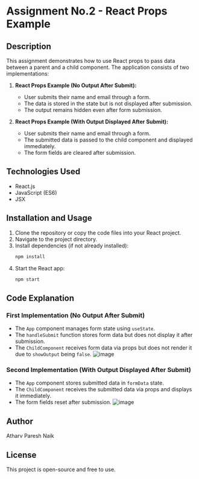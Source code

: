 # Assignment No.2 - React Props Example

## Description
This assignment demonstrates how to use React props to pass data between a parent and a child component. The application consists of two implementations:

1. **React Props Example (No Output After Submit):**
   - User submits their name and email through a form.
   - The data is stored in the state but is not displayed after submission.
   - The output remains hidden even after form submission.

2. **React Props Example (With Output Displayed After Submit):**
   - User submits their name and email through a form.
   - The submitted data is passed to the child component and displayed immediately.
   - The form fields are cleared after submission.

## Technologies Used
- React.js
- JavaScript (ES6)
- JSX

## Installation and Usage
1. Clone the repository or copy the code files into your React project.
2. Navigate to the project directory.
3. Install dependencies (if not already installed):
   ```sh
   npm install
   ```
4. Start the React app:
   ```sh
   npm start
   ```

## Code Explanation
### First Implementation (No Output After Submit)
- The `App` component manages form state using `useState`.
- The `handleSubmit` function stores form data but does not display it after submission.
- The `ChildComponent` receives form data via props but does not render it due to `showOutput` being `false`.
![image](https://github.com/user-attachments/assets/e105b9d1-2ffd-4854-8abb-20048c408672)

### Second Implementation (With Output Displayed After Submit)
- The `App` component stores submitted data in `formData` state.
- The `ChildComponent` receives the submitted data via props and displays it immediately.
- The form fields reset after submission.
![image](https://github.com/user-attachments/assets/a0ca7493-1bb2-43f8-9b69-3392015fd8c7)

## Author
Atharv Paresh Naik

## License
This project is open-source and free to use.

